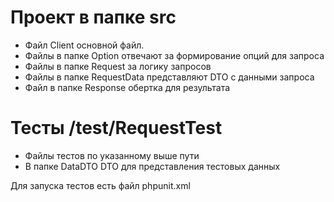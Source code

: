 # Проект в папке src

- Файл Client основной файл.
- Файлы в папке Option отвечают за формирование опций для запроса
- Файлы в папке Request за логику запросов 
- Файлы в папке RequestData представляют DTO с данными запроса
- Файл в папке Response обертка для результата

# Тесты /test/RequestTest

- Файлы тестов по указанному выше пути
- В папке DataDTO DTO для представления тестовых данных

Для запуска тестов есть файл phpunit.xml
